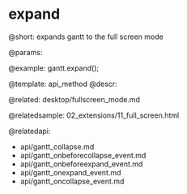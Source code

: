 expand
=============

@short:
	expands gantt to the full screen mode

@params:


@example:
gantt.expand();

@template:	api_method
@descr:

@related:
desktop/fullscreen_mode.md

@relatedsample:
02_extensions/11_full_screen.html

@relatedapi:
- api/gantt_collapse.md
- api/gantt_onbeforecollapse_event.md
- api/gantt_onbeforeexpand_event.md
- api/gantt_onexpand_event.md
- api/gantt_oncollapse_event.md